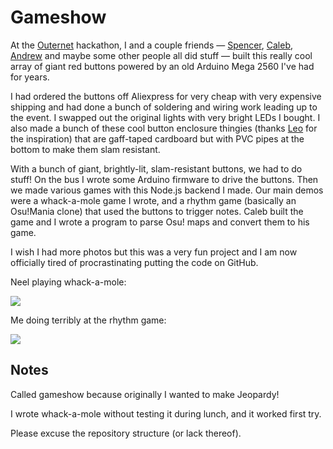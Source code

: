 # Gameshow

At the [Outernet](https://outernet.hackclub.com/) hackathon, I and a couple friends — [Spencer](https://github.com/Scoder12), [Caleb](https://github.com/cjdenio), [Andrew](https://github.com/ajkachnic) and maybe some other people all did stuff — built this really cool array of giant red buttons powered by an old Arduino Mega 2560 I've had for years.

I had ordered the buttons off Aliexpress for very cheap with very expensive shipping and had done a bunch of soldering and wiring work leading up to the event. I swapped out the original lights with very bright LEDs I bought. I also made a bunch of these cool button enclosure thingies (thanks [Leo](https://github.com/leomcelroy) for the inspiration) that are gaff-taped cardboard but with PVC pipes at the bottom to make them slam resistant.

With a bunch of giant, brightly-lit, slam-resistant buttons, we had to do stuff! On the bus I wrote some Arduino firmware to drive the buttons. Then we made various games with this Node.js backend I made. Our main demos were a whack-a-mole game I wrote, and a rhythm game (basically an Osu!Mania clone) that used the buttons to trigger notes. Caleb built the game and I wrote a program to parse Osu! maps and convert them to his game.

I wish I had more photos but this was a very fun project and I am now officially tired of procrastinating putting the code on GitHub.

Neel playing whack-a-mole:

![](https://doggo.ninja/exEfo0.png)

Me doing terribly at the rhythm game:

![](https://doggo.ninja/6XiTg8.png)

## Notes

Called gameshow because originally I wanted to make Jeopardy!

I wrote whack-a-mole without testing it during lunch, and it worked first try.

Please excuse the repository structure (or lack thereof).

